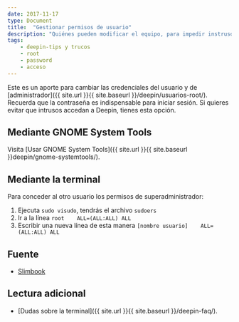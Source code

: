 ```yaml
---
date: 2017-11-17
type: Document
title:  "Gestionar permisos de usuario"
description: "Quiénes pueden modificar el equipo, para impedir instrusos"
tags:
    - deepin-tips y trucos
    - root
    - password
    - acceso
---
```


Este es un aporte para cambiar las credenciales del usuario y de [administrador]({{ site.url }}{{ site.baseurl }}/deepin/usuarios-root/). Recuerda que la contraseña es indispensable para iniciar sesión. Si quieres evitar que intrusos accedan a Deepin, tienes esta opción.

## Mediante GNOME System Tools
Visita [Usar GNOME System Tools]({{ site.url }}{{ site.baseurl }}deepin/gnome-systemtools/).

## Mediante la terminal
Para conceder al otro usuario los permisos de superadministrador:
1. Ejecuta `sudo visudo`, tendrás el archivo `sudoers`
2. Ir a la línea `root    ALL=(ALL:ALL) ALL`
3. Escribir una nueva línea de esta manera `[nombre usuario]    ALL=(ALL:ALL) ALL`

## Fuente
* [Slimbook](https://slimbook.es/tutoriales/linux/86-anadir-usuario-al-fichero-sudoers)


## Lectura adicional
* [Dudas sobre la terminal]({{ site.url }}{{ site.baseurl }}/deepin-faq/).
